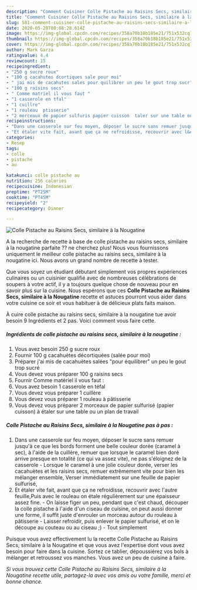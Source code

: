 ```yaml
---
description: "Comment Cuisiner Colle Pistache au Raisins Secs, similaire à la Nougatine"
title: "Comment Cuisiner Colle Pistache au Raisins Secs, similaire à la Nougatine"
slug: 581-comment-cuisiner-colle-pistache-au-raisins-secs-similaire-a-la-nougatine
date: 2020-05-28T00:08:28.614Z
image: https://img-global.cpcdn.com/recipes/358a70b18b185e21/751x532cq70/colle-pistache-au-raisins-secs-similaire-a-la-nougatine-photo-principale-de-la-recette.jpg
thumbnail: https://img-global.cpcdn.com/recipes/358a70b18b185e21/751x532cq70/colle-pistache-au-raisins-secs-similaire-a-la-nougatine-photo-principale-de-la-recette.jpg
cover: https://img-global.cpcdn.com/recipes/358a70b18b185e21/751x532cq70/colle-pistache-au-raisins-secs-similaire-a-la-nougatine-photo-principale-de-la-recette.jpg
author: Mark Garza
ratingvalue: 4.4
reviewcount: 15
recipeingredient:
- "250 g sucre roux"
- "100 g cacahutes dcortiques sale pour moi"
- " jai mis de cacahutes sales pour quilibrer un peu le gout trop sucr"
- "100 g raisins secs"
- " Comme matriel il vous faut "
- "1 casserole en tfal"
- "1 cuillre"
- "1 rouleau  ptisserie"
- "2 morceaux de papier sulfuris papier cuisson  taler sur une table ou un plan de travail"
recipeinstructions:
- "Dans une casserole sur feu moyen, déposer le sucre sans remuer jusqu&#39;à ce que les bords forment une belle couleur dorée (caramel à sec), à l&#39;aide de la cuillère, remuer que lorsque le caramel bien doré arrive presque en totalité (ce qui va assez vite), ne pas s&#39;éloignez de la casserole Lorsque le caramel à une jolie couleur dorée, verser les cacahuètes et les raisins secs, remuer extrêmement vite pour bien les mélanger ensemble, Verser immédiatement sur une feuille de papier sulfurisé,"
- "Et étaler vite fait, avant que ça ne refroidisse, recouvrir avec l&#39;autre feuille,Puis avec le rouleau on étale régulièrement sur une épaisseur assez fine. On laisse figer un peu, pendant que c&#39;est chaud, découper la colle pistache à l&#39;aide d&#39;un ciseau de cuisine, on peut aussi donner une forme, il suffit juste d&#39;enrouler un morceau autour du rouleau à pâtisserie Laisser refroidir, puis enlever le papier sulfurisé, et on le découpe au couteau ou au ciseau ;) Tout simplement"
categories:
- Resep
tags:
- colle
- pistache
- au

katakunci: colle pistache au 
nutrition: 256 calories
recipecuisine: Indonesian
preptime: "PT25M"
cooktime: "PT45M"
recipeyield: "2"
recipecategory: Dinner

---
```



![Colle Pistache au Raisins Secs, similaire à la Nougatine](https://img-global.cpcdn.com/recipes/358a70b18b185e21/751x532cq70/colle-pistache-au-raisins-secs-similaire-a-la-nougatine-photo-principale-de-la-recette.jpg)

A la recherche de recette à base de colle pistache au raisins secs, similaire à la nougatine parfaite ?? ne cherchez plus! Nous vous fournissons uniquement le meilleur colle pistache au raisins secs, similaire à la nougatine ici. Nous avons un grand nombre de recette à tester.

Que vous soyez un étudiant débutant simplement vos propres expériences culinaires ou un cuisinier qualifié avec de nombreuses célébrations de soupers à votre actif, il y a toujours quelque chose de nouveau pour en savoir plus sur la cuisine. Nous espérons que ces <strong> Colle Pistache au Raisins Secs, similaire à la Nougatine </strong> recette et astuces pourront vous aider dans votre cuisine ce soir et vous habituer à de délicieux plats faits maison.

<!--inarticleads1-->

À cuire colle pistache au raisins secs, similaire à la nougatine tue avoir besoin 9 Ingrédients et 2 pas. Voici comment vous faire cette.

##### Ingrédients de colle pistache au raisins secs, similaire à la nougatine :

1. Vous avez besoin 250 g sucre roux
1. Fournir 100 g cacahuètes décortiquées (salée pour moi)
1. Préparer  j&#39;ai mis de cacahuètes salées &#34;pour équilibrer&#34; un peu le gout trop sucré
1. Vous devez vous préparer 100 g raisins secs
1. Fournir  Comme matériel il vous faut :
1. Vous avez besoin 1 casserole en téfal
1. Vous devez vous préparer 1 cuillère
1. Vous devez vous préparer 1 rouleau à pâtisserie
1. Vous devez vous préparer 2 morceaux de papier sulfurisé (papier cuisson) à étaler sur une table ou un plan de travail




<!--inarticleads2-->

##### Colle Pistache au Raisins Secs, similaire à la Nougatine pas à pas :

1. Dans une casserole sur feu moyen, déposer le sucre sans remuer jusqu&#39;à ce que les bords forment une belle couleur dorée (caramel à sec), à l&#39;aide de la cuillère, remuer que lorsque le caramel bien doré arrive presque en totalité (ce qui va assez vite), ne pas s&#39;éloignez de la casserole - Lorsque le caramel à une jolie couleur dorée, verser les cacahuètes et les raisins secs, remuer extrêmement vite pour bien les mélanger ensemble, Verser immédiatement sur une feuille de papier sulfurisé,
1. Et étaler vite fait, avant que ça ne refroidisse, recouvrir avec l&#39;autre feuille,Puis avec le rouleau on étale régulièrement sur une épaisseur assez fine. - On laisse figer un peu, pendant que c&#39;est chaud, découper la colle pistache à l&#39;aide d&#39;un ciseau de cuisine, on peut aussi donner une forme, il suffit juste d&#39;enrouler un morceau autour du rouleau à pâtisserie - Laisser refroidir, puis enlever le papier sulfurisé, et on le découpe au couteau ou au ciseau ;) - Tout simplement




<!--inarticleads1-->

<p>
Puisque vous avez effectivement lu la recette Colle Pistache au Raisins Secs, similaire à la Nougatine et que vous avez l'expertise dont vous avez besoin pour faire dans la cuisine. Sortez ce tablier, dépoussiérez vos bols à mélanger et retroussez vos manches. Vous avez un peu de cuisine à faire.
</p>

<p>
<i>Si vous trouvez cette Colle Pistache au Raisins Secs, similaire à la Nougatine recette utile, partagez-la avec vos amis ou votre famille, merci et bonne chance.</i>
</p>
